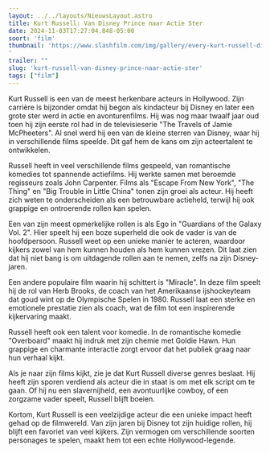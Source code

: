 ```yaml
---
layout: ../../layouts/NieuwsLayout.astro
title: Kurt Russell: Van Disney Prince naar Actie Ster
date: 2024-11-03T17:27:04.848-05:00
soort: 'film'
thumbnail: 'https://www.slashfilm.com/img/gallery/every-kurt-russell-disney-movie-ranked/l-intro-1730311784.jpg
'
trailer: ""
slug: 'kurt-russell-van-disney-prince-naar-actie-ster'
tags: ["film"]
---
```


Kurt Russell is een van de meest herkenbare acteurs in Hollywood. Zijn carrière
is bijzonder omdat hij begon als kindacteur bij Disney en later een grote ster
werd in actie en avonturenfilms. Hij was nog maar twaalf jaar oud toen hij zijn
eerste rol had in de televisieserie "The Travels of Jamie McPheeters". Al snel
werd hij een van de kleine sterren van Disney, waar hij in verschillende films
speelde. Dit gaf hem de kans om zijn acteertalent te ontwikkelen.

Russell heeft in veel verschillende films gespeeld, van romantische komedies tot
spannende actiefilms. Hij werkte samen met beroemde regisseurs zoals John
Carpenter. Films als "Escape From New York", "The Thing" en "Big Trouble in
Little China" tonen zijn groei als acteur. Hij heeft zich weten te onderscheiden
als een betrouwbare actieheld, terwijl hij ook grappige en ontroerende rollen
kan spelen.

Een van zijn meest opmerkelijke rollen is als Ego in "Guardians of the Galaxy
Vol. 2". Hier speelt hij een boze superheld die ook de vader is van de
hoofdpersoon. Russell weet op een unieke manier te acteren, waardoor kijkers
zowel van hem kunnen houden als hem kunnen vrezen. Dit laat zien dat hij niet
bang is om uitdagende rollen aan te nemen, zelfs na zijn Disney-jaren.

Een andere populaire film waarin hij schittert is "Miracle". In deze film speelt
hij de rol van Herb Brooks, de coach van het Amerikaanse ijshockeyteam dat goud
wint op de Olympische Spelen in 1980. Russell laat een sterke en emotionele
prestatie zien als coach, wat de film tot een inspirerende kijkervaring maakt.

Russell heeft ook een talent voor komedie. In de romantische komedie "Overboard"
maakt hij indruk met zijn chemie met Goldie Hawn. Hun grappige en charmante
interactie zorgt ervoor dat het publiek graag naar hun verhaal kijkt.

Als je naar zijn films kijkt, zie je dat Kurt Russell diverse genres beslaat.
Hij heeft zijn sporen verdiend als acteur die in staat is om met elk script om
te gaan. Of hij nu een slavernijheld, een avontuurlijke cowboy, of een zorgzame
vader speelt, Russell blijft boeien.

Kortom, Kurt Russell is een veelzijdige acteur die een unieke impact heeft gehad
op de filmwereld. Van zijn jaren bij Disney tot zijn huidige rollen, hij blijft
een favoriet van veel kijkers. Zijn vermogen om verschillende soorten personages
te spelen, maakt hem tot een echte Hollywood-legende.